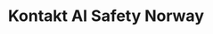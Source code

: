 ---
layout: contact.njk
title: "Kontakt AI Safety Norway"
permalink: /no/kontakt/
pageClass: contact
lang: no
description: "Ta kontakt med AI Safety Norway for å samarbeide, lære mer om vårt arbeid eller støtte vår misjon."
--- 